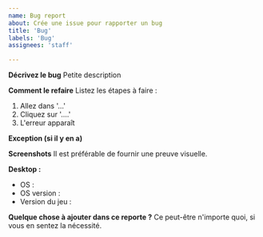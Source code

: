 ```yaml
---
name: Bug report
about: Crée une issue pour rapporter un bug
title: 'Bug'
labels: 'Bug'
assignees: 'staff'

---
```


**Décrivez le bug**
Petite description

**Comment le refaire**
Listez les étapes à faire :
1. Allez dans '...'
2. Cliquez sur '....'
3. L'erreur apparaît

**Exception (si il y en a)**

**Screenshots**
Il est préférable de fournir une preuve visuelle.

**Desktop :**
 - OS :
 - OS version :
 - Version du jeu :

**Quelque chose à ajouter dans ce reporte ?**
Ce peut-être n'importe quoi, si vous en sentez la nécessité.
